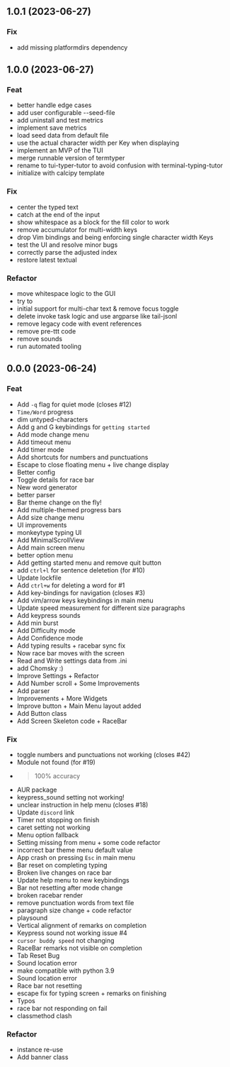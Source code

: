 ## 1.0.1 (2023-06-27)

### Fix

- add missing platformdirs dependency

## 1.0.0 (2023-06-27)

### Feat

- better handle edge cases
- add user configurable --seed-file
- add uninstall and test metrics
- implement save metrics
- load seed data from default file
- use the actual character width per Key when displaying
- implement an MVP of the TUI
- merge runnable version of termtyper
- rename to tui-typer-tutor to avoid confusion with terminal-typing-tutor
- initialize with calcipy template

### Fix

- center the typed text
- catch at the end of the input
- show whitespace as a block for the fill color to work
- remove accumulator for multi-width keys
- drop Vim bindings and being enforcing single character width Keys
- test the UI and resolve minor bugs
- correctly parse the adjusted index
- restore latest textual

### Refactor

- move whitespace logic to the GUI
- try to
- initial support for multi-char text & remove focus toggle
- delete invoke task logic and use argparse like tail-jsonl
- remove legacy code with event references
- remove pre-ttt code
- remove sounds
- run automated tooling

## 0.0.0 (2023-06-24)

### Feat

- Add `-q` flag for quiet mode (closes #12)
- `Time/Word` progress
- dim untyped-characters
- Add g and G keybindings for `getting started`
- Add mode change menu
- Add timeout menu
- Add timer mode
- Add shortcuts for numbers and punctuations
- Escape to close floating menu + live change display
- Better config
- Toggle details for race bar
- New word generator
- better parser
- Bar theme change on the fly!
- Add multiple-themed progress bars
- Add size change menu
- UI improvements
- monkeytype typing UI
- Add MinimalScrollView
- Add main screen menu
- better option menu
- Add getting started menu and remove quit button
- add `ctrl+l` for sentence deletetion (for #10)
- Update lockfile
- Add `ctrl+w` for deleting a word for #1
- Add key-bindings for navigation (closes #3)
- Add vim/arrow keys keybindings in main menu
- Update speed measurement for different size paragraphs
- Add keypress sounds
- Add min burst
- Add Difficulty mode
- Add Confidence mode
- Add typing results + racebar sync fix
- Now race bar moves with the screen
- Read and Write settings data from .ini
- add Chomsky :)
- Improve Settings + Refactor
- Add Number scroll + Some Improvements
- Add parser
- Improvements +  More Widgets
- Improve button + Main Menu layout added
- Add Button class
- Add Screen Skeleton code + RaceBar

### Fix

- toggle numbers and punctuations not working  (closes #42)
- Module not found (for #19)
- > 100% accuracy
- AUR package
- keypress_sound setting not working!
- unclear instruction in help menu (closes #18)
- Update `discord` link
- Timer not stopping on finish
- caret setting not working
-  Menu option fallback
- Setting missing from menu + some code refactor
- incorrect bar theme menu default value
- App crash on pressing `Esc` in main menu
- Bar reset on completing typing
- Broken live changes on race bar
- Update help menu to new keybindings
- Bar not resetting after mode change
- broken racebar render
- remove punctuation words from text file
- paragraph size change + code refactor
- playsound
- Vertical alignment of remarks on completion
- Keypress sound not working issue #4
- `cursor buddy speed` not changing
- RaceBar remarks not visible on completion
- Tab Reset Bug
- Sound location error
- make compatible with python 3.9
- Sound location error
- Race bar not resetting
- escape fix for typing screen + remarks on finishing
- Typos
- race bar not responding on fail
- classmethod clash

### Refactor

- instance re-use
- Add banner class
